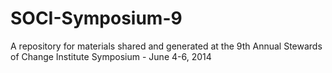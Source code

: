 SOCI-Symposium-9
================

A repository for materials shared and generated at the 9th Annual Stewards of Change Institute Symposium - June 4-6, 2014
